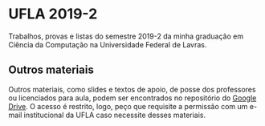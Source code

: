 # UFLA 2019-2
Trabalhos, provas e listas do semestre 2019-2 da minha graduação em Ciência da Computação na Universidade Federal de Lavras.

## Outros materiais
Outros materiais, como slides e textos de apoio, de posse dos professores ou licenciados para aula, podem ser encontrados no repositório do [Google Drive](https://drive.google.com/drive/folders/1NTMBmin2wB_ux_Ur16FEvSaoB1Mvit-i?usp=sharing). O acesso é restrito, logo, peço que requisite a permissão com um e-mail institucional da UFLA caso necessite desses materiais.
